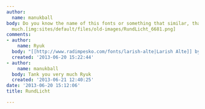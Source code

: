 ```yaml
---
author:
  name: manukball
body: Do you know the name of this fonts or something that similar, thank you very
  much.[img:sites/default/files/old-images/RundLicht_6681.png]
comments:
- author:
    name: Ryuk
  body: "[[http://www.radimpesko.com/fonts/larish-alte|Larish Alte]] by Radim Pe\u0161ko"
  created: '2013-06-20 15:22:44'
- author:
    name: manukball
  body: Tank you very much Ryuk
  created: '2013-06-21 12:40:25'
date: '2013-06-20 15:12:06'
title: RundLicht

---
```

